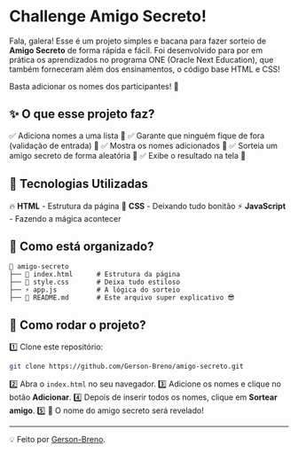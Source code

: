 # Challenge Amigo Secreto!

Fala, galera! Esse é um projeto simples e bacana para fazer sorteio de **Amigo Secreto** de forma rápida e fácil. Foi desenvolvido para por em prática os aprendizados no programa ONE (Oracle Next Education), que também forneceram além dos ensinamentos, o código base HTML e CSS!

Basta adicionar os nomes dos participantes! 🎯

## ✨ O que esse projeto faz?
✅ Adiciona nomes a uma lista 📝
✅ Garante que ninguém fique de fora (validação de entrada) 🚫
✅ Mostra os nomes adicionados 👀
✅ Sorteia um amigo secreto de forma aleatória 🎲
✅ Exibe o resultado na tela 📢

## 🚀 Tecnologias Utilizadas
🔥 **HTML** - Estrutura da página
🎨 **CSS** - Deixando tudo bonitão
⚡ **JavaScript** - Fazendo a mágica acontecer

## 📂 Como está organizado?
```
📂 amigo-secreto
├── 📄 index.html      # Estrutura da página
├── 🎨 style.css       # Deixa tudo estiloso
├── ⚡ app.js          # A lógica do sorteio
├── 📄 README.md       # Este arquivo super explicativo 😎
```

## 🎯 Como rodar o projeto?
1️⃣ Clone este repositório:
   ```sh
   git clone https://github.com/Gerson-Breno/amigo-secreto.git
   ```
2️⃣ Abra o `index.html` no seu navegador.
3️⃣ Adicione os nomes e clique no botão **Adicionar**.
4️⃣ Depois de inserir todos os nomes, clique em **Sortear amigo**.
5️⃣ 🎉 O nome do amigo secreto será revelado!

---
💡 Feito por [Gerson-Breno](https://github.com/Gerson-Breno).

